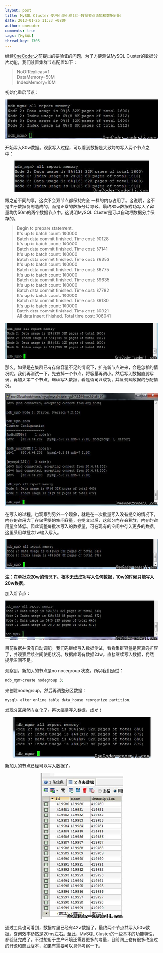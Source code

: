 ```yaml
---
layout: post
title: MySQL Cluster 使用小测小结(3)-数据节点添加和数据分配
date: 2013-01-25 11:53 +0800
author: onecoder
comments: true
tags: [MySQL]
thread_key: 1305
---
```

<p>
	继续<a href="http://www.coderli.com">OneCoder</a>之前提出的要验证的问题，为了方便测试MySQL Cluster的数据分片功能，我们设置集群节点配置如下：</p>
<blockquote>
	<p>
		NoOfReplicas=1&nbsp;&nbsp;&nbsp;<br />
		DataMemory=50M&nbsp;&nbsp;<br />
		IndexMemory=10M</p>
</blockquote>
<p>
	初始化重启节点：</p>
<p style="text-align: center;">
	<img alt="" src="/images/oldposts/uWDQZ.jpg" style="width: 512px; height: 131px;" /></p>
<p>
	开始写入80w数据。观察写入过程，可以看到数据是大致均匀写入两个节点之中：</p>
<p style="text-align: center;">
	<img alt="" src="/images/oldposts/ApSR1.jpg" style="width: 445px; height: 103px;" /></p>
<p>
	跟之前不同的事，这次不会双节点都保持完全 一样的内存占用了。这说明，这不是由于数据复制造成的，而是正常的数据分片导致。最终80w数据成功写入了容量均为50m的两个数据节点中。这说明MySQL Cluster是可以自动将数据分片保存的。</p>
<blockquote>
	<p>
		Begin to prepare statement.<br />
		It&#39;s up to batch count: 100000<br />
		Batch data commit finished. Time cost: 90128<br />
		It&#39;s up to batch count: 100000<br />
		Batch data commit finished. Time cost: 87141<br />
		It&#39;s up to batch count: 100000<br />
		Batch data commit finished. Time cost: 86353<br />
		It&#39;s up to batch count: 100000<br />
		Batch data commit finished. Time cost: 86775<br />
		It&#39;s up to batch count: 100000<br />
		Batch data commit finished. Time cost: 89635<br />
		It&#39;s up to batch count: 100000<br />
		Batch data commit finished. Time cost: 87782<br />
		It&#39;s up to batch count: 100000<br />
		Batch data commit finished. Time cost: 89180<br />
		It&#39;s up to batch count: 100000<br />
		Batch data commit finished. Time cost: 89021<br />
		All data insert finished. Total time cost: 706041</p>
</blockquote>
<p style="text-align: center;">
	<img alt="" src="/images/oldposts/fsJ8z.jpg" style="width: 630px; height: 119px;" /></p>
<p>
	那么，如果是在集群已有存储容量不足的情况下，扩充新节点进来，会是怎样的情况呢。我们再测试一下。先去掉一个节点，将容量再调小。然后写入数据直到写满，再加入第二个节点，继续写入数据。看是否可以成功，并且观察数据的分配情况。</p>
<p style="text-align: center;">
	<img alt="" src="/images/oldposts/fOuXh.jpg" style="text-align: center; width: 630px; height: 372px;" /></p>
<p>
	在写入的过程，也观察到另外一个现象，就是在一次批量写入没有提交的情况下，内存的占用大于存储需要的空间容量，在提交以后，这部分内存会释放，内存的占用量会降低。因此调整每批次写入的数据量，可在现有的空间中存入更多的数据。这里采用单批次1w输入写入。</p>
<p style="text-align: center;">
	<img alt="" src="/images/oldposts/BW2BG.jpg" style="width: 635px; height: 96px;" /></p>
<p>
	<strong>注：在单批次20w的情况下。根本无法成功写入任何数据，10w的时候只能写入20w数据。</strong></p>
<p>
	加入新节点：</p>
<p style="text-align: center;">
	<img alt="" src="/images/oldposts/DlMQB.jpg" style="width: 636px; height: 129px;" /></p>
<p>
	<span style="text-align: center;">目前数据并没有自动调配。我们先继续写入数据测试，看看集群容量是否真的扩容了，并观察后续空间使用状况。数据库现有数据23w。直接继续写入数据，仍然提示空间不足。</span></p>
<p>
	观察到，新加入的节点是no nodegroup 状态。所以我们通过：</p>

```bash
ndb_mgm>create nodegroup 3;
```

<p>
	来创建nodegroup。然后再调整分区数据：</p>

```bash
mysql> alter online table data_house reorganize partition;
```

<p>
	发现分区果然有变化了。再次继续写入数据，成功！</p>
<p style="text-align: center;">
	<img alt="" src="/images/oldposts/GiEdd.jpg" style="width: 455px; height: 133px;" /></p>
<p>
	新加入的节点已经可以写入数据了。</p>
<p style="text-align: center;">
	<img alt="" src="/images/oldposts/Txxu3.jpg" style="width: 273px; height: 481px;" /></p>
<p>
	通过工具也可看到，数据库里已经有42w数据了。最终两个节点共写入50w数据。查询效率仍然是20ms左右。至此，MySQL Cluster的一些基本的功能特性，都验证完成了。不过想用于生产环境还需要更多的考量，目前网上也有很多改造过的开源和商业版本，如果有需要可以具体考察一下。</p>